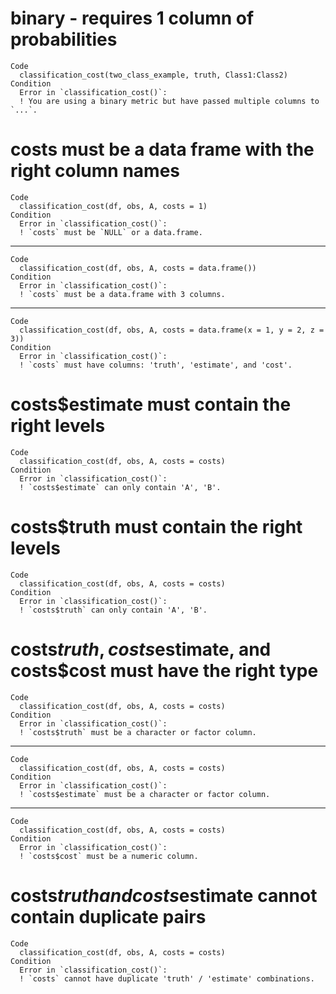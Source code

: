# binary - requires 1 column of probabilities

    Code
      classification_cost(two_class_example, truth, Class1:Class2)
    Condition
      Error in `classification_cost()`:
      ! You are using a binary metric but have passed multiple columns to `...`.

# costs must be a data frame with the right column names

    Code
      classification_cost(df, obs, A, costs = 1)
    Condition
      Error in `classification_cost()`:
      ! `costs` must be `NULL` or a data.frame.

---

    Code
      classification_cost(df, obs, A, costs = data.frame())
    Condition
      Error in `classification_cost()`:
      ! `costs` must be a data.frame with 3 columns.

---

    Code
      classification_cost(df, obs, A, costs = data.frame(x = 1, y = 2, z = 3))
    Condition
      Error in `classification_cost()`:
      ! `costs` must have columns: 'truth', 'estimate', and 'cost'.

# costs$estimate must contain the right levels

    Code
      classification_cost(df, obs, A, costs = costs)
    Condition
      Error in `classification_cost()`:
      ! `costs$estimate` can only contain 'A', 'B'.

# costs$truth must contain the right levels

    Code
      classification_cost(df, obs, A, costs = costs)
    Condition
      Error in `classification_cost()`:
      ! `costs$truth` can only contain 'A', 'B'.

# costs$truth, costs$estimate, and costs$cost must have the right type

    Code
      classification_cost(df, obs, A, costs = costs)
    Condition
      Error in `classification_cost()`:
      ! `costs$truth` must be a character or factor column.

---

    Code
      classification_cost(df, obs, A, costs = costs)
    Condition
      Error in `classification_cost()`:
      ! `costs$estimate` must be a character or factor column.

---

    Code
      classification_cost(df, obs, A, costs = costs)
    Condition
      Error in `classification_cost()`:
      ! `costs$cost` must be a numeric column.

# costs$truth and costs$estimate cannot contain duplicate pairs

    Code
      classification_cost(df, obs, A, costs = costs)
    Condition
      Error in `classification_cost()`:
      ! `costs` cannot have duplicate 'truth' / 'estimate' combinations.

